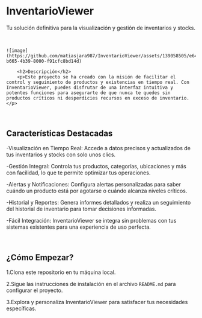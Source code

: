 <H1>InventarioViewer</H1>
        <p>Tu solución definitiva para la visualización y gestión de inventarios y stocks.</p>
    <br/>

    ![image](https://github.com/matiasjara987/InventarioViewer/assets/139058505/e64e0d1c-b665-4b39-8000-f91cfc8bd14d)

        <h2>Descripción</h2>
        <p>Este proyecto se ha creado con la misión de facilitar el control y seguimiento de productos y existencias en tiempo real. Con InventarioViewer, puedes disfrutar de una interfaz intuitiva y potentes funciones para asegurarte de que nunca te quedes sin productos críticos ni desperdicies recursos en exceso de inventario.</p>
<br/>
     <h2>Características Destacadas</h2>
               <P> -Visualización en Tiempo Real: Accede a datos precisos y actualizados de tus inventarios y stocks con solo unos clics. </P>
           <P> -Gestión Integral: Controla tus productos, categorías, ubicaciones y más con facilidad, lo que te permite optimizar tus operaciones.</P>
            <P>-Alertas y Notificaciones: Configura alertas personalizadas para saber cuándo un producto está por agotarse o cuándo alcanza niveles críticos. </P>
           <P> -Historial y Reportes:</strong> Genera informes detallados y realiza un seguimiento del historial de inventario para tomar decisiones informadas. </P>
            <P>-Fácil Integración: InventarioViewer se integra sin problemas con tus sistemas existentes para una experiencia de uso perfecta. </P>
          </br>
    <h2>¿Cómo Empezar?</h2>
            <P>1.Clona este repositorio en tu máquina local.</P>
           <P> 2.Sigue las instrucciones de instalación en el archivo <code>README.md</code> para configurar el proyecto. </P>
            <P>3.Explora y personaliza InventarioViewer para satisfacer tus necesidades específicas. </P>
        
  


